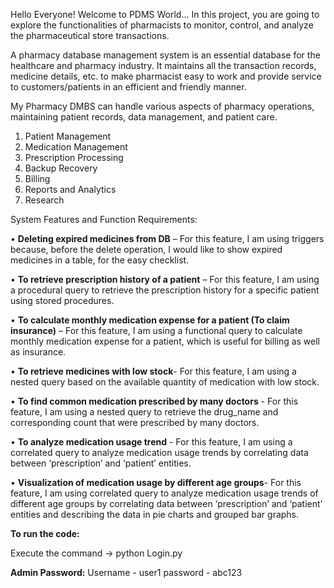 Hello Everyone! Welcome to PDMS World... In this project, you are going to explore the functionalities of pharmacists to monitor, control, and analyze the pharmaceutical store transactions.

A pharmacy database management system is an essential database for the healthcare and pharmacy industry. 
It maintains all the transaction records, medicine details, etc. to make pharmacist easy to work and provide service to customers/patients in an efficient and friendly manner.


My Pharmacy DMBS can handle various aspects of pharmacy operations, maintaining patient records, data management, and patient care.

1)	Patient Management
2)	Medication Management 
3)	Prescription Processing
4)	Backup Recovery
5)	Billing 
6)	Reports and Analytics
7)	Research

System Features and Function Requirements:

•	**Deleting expired medicines from DB** – For this feature, I am using triggers because, before the delete operation, I would like to show expired medicines in a table, for the easy checklist. 

•	**To retrieve prescription history of a patient** – For this feature, I am using a procedural query to retrieve the prescription history for a specific patient using stored procedures.

•	**To calculate monthly medication expense for a patient (To claim insurance)** – For this feature, I am using a functional query to calculate monthly medication expense for a patient, which is useful for billing as well as insurance.

•	**To retrieve medicines with low stock**- For this feature, I am using a nested query based on the available quantity of medication with low stock.

•	**To find common medication prescribed by many doctors** - For this feature, I am using a nested query to retrieve the drug_name and corresponding count that were prescribed by many doctors.

•	**To analyze medication usage trend** - For this feature, I am using a correlated query to analyze medication usage trends by correlating data between ‘prescription’ and ‘patient’ entities.

•	**Visualization of medication usage by different age groups**- For this feature, I am using correlated query to analyze medication usage trends of different age groups by correlating data between ‘prescription’ and ‘patient’ entities and describing the data in pie charts and grouped bar graphs.


**To run the code:**

Execute the command -> python Login.py

**Admin Password:**
Username - user1
password - abc123




